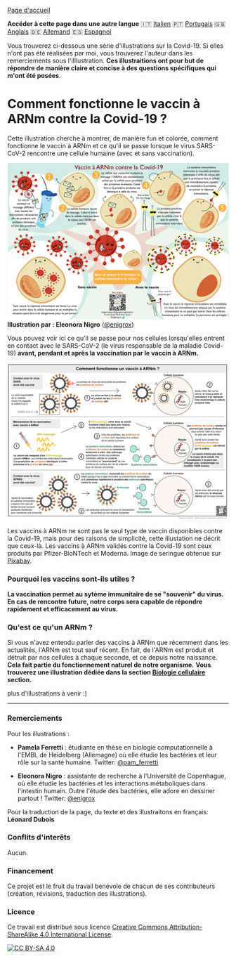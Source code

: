 [Page d'accueil](https://easy-infographics.github.io/fr/)

**Accéder à cette page dans une autre langue** 🇮🇹  [Italien](../it/) 🇵🇹 [Portugais](../pt/) 🇬🇧 [Anglais](../en/) 🇩🇪 [Allemand](../de/) 🇪🇸 [Espagnol](../es/)

Vous trouverez ci-dessous une série d'illustrations sur la Covid-19. Si elles n'ont pas été réalisées par moi, vous trouverez l'auteur dans les remerciements sous l'illlustration.
**Ces illustraitions ont pour but de répondre de manière claire et concise à des questions spécifiques qui m'ont été posées**.

# Comment fonctionne le vaccin à ARNm contre la Covid-19 ?

Cette illustration cherche à montrer, de manière fun et colorée, comment fonctionne le vaccin à ARNm et ce qu'il se passe lorsque le virus SARS-CoV-2 rencontre une cellule humaine (avec et sans vaccination).

[![How does the mRNA vaccine work - French cartoon version](images/cartoon_vaccine_FR.png)](images/cartoon_vaccine_FR.png)
**Illustration par : Eleonora Nigro** ([@enigrox](https://twitter.com/enigrox))

Vous pouvez voir ici ce qu'il se passe pour nos cellules lorsqu'elles entrent en contact avec le SARS-CoV-2 (le virus responsable de la maladie Covid-19) **avant, pendant et après la vaccination par le vaccin à ARNm.**

[![How does the mRNA vaccine work - French version](images/vaccine_FR.png)](images/vaccine_FR.png)

Les vaccins à ARNm ne sont pas le seul type de vaccin disponibles contre la Covid-19, mais pour des raisons de simplicité, cette illustation ne décrit que ceux-là. Les vaccins à ARNm validés contre la Covid-19 sont ceux produits par Pfizer-BioNTech et Moderna. Image de seringue obtenue sur [Pixabay](https://pixabay.com/users/janjf93-3084263/).

### Pourquoi les vaccins sont-ils utiles ?

**La vaccination permet au sytème immunitaire de se "souvenir" du virus. En cas de rencontre future, notre corps sera capable de répondre rapidement et efficacement au virus.**

### Qu'est ce qu'un ARNm ?

Si vous n'avez entendu parler des vaccins à ARNm que récemment dans les actualités, l'ARNm est tout sauf récent. En fait, de l'ARNm est produit et détruit par nos cellules à chaque seconde, et ce depuis notre naissance.  **Cela fait partie du fonctionnement naturel de notre organisme.**
**Vous trouverez une illustration dédiée dans la section [Biologie cellulaire](https://easy-infographics.github.io/Cell_Biology/fr/) section.**

plus d'illustrations à venir :)

***

### Remerciements

Pour les illustrations :

* **Pamela Ferretti** : étudiante en thèse en biologie computationnelle à l'EMBL de Heidelberg (Allemagne) où elle étudie les bactéries et leur rôle sur la santé humaine. Twitter: [@pam_ferretti](https://twitter.com/pam_ferretti)

* **Eleonora Nigro** : assistante de recherche à l'Université de Copenhague, où elle étudie les bactéries et les interactions métaboliques dans l'intestin humain. Outre l'étude des bactéries, elle adore en dessiner partout ! Twitter: [@enigrox](https://twitter.com/enigrox)

Pour la traduction de la page, du texte et des illustraitons en français: **Léonard Dubois**

### Conflits d'interêts

Aucun.

### Financement

Ce projet est le fruit du travail bénévole de chacun de ses contributeurs (création, révisions, traduction des illustrations).

### Licence

Ce travail est distribué sous licence
[Creative Commons Attribution-ShareAlike 4.0 International License][cc-by-sa].

[![CC BY-SA 4.0][cc-by-sa-image]][cc-by-sa]

[cc-by-sa]: http://creativecommons.org/licenses/by-sa/4.0/
[cc-by-sa-image]: https://licensebuttons.net/l/by-sa/4.0/88x31.png
[cc-by-sa-shield]: https://img.shields.io/badge/License-CC%20BY--SA%204.0-lightgrey.svg
